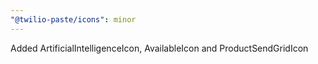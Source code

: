 ```yaml
---
"@twilio-paste/icons": minor
---
```


Added ArtificialIntelligenceIcon, AvailableIcon and ProductSendGridIcon
